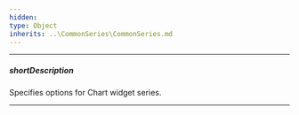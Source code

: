 ```yaml
---
hidden: 
type: Object
inherits: ..\CommonSeries\CommonSeries.md
---
```

---
##### shortDescription
Specifies options for Chart widget series.

---
